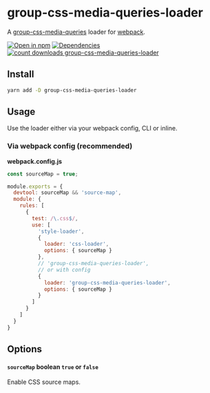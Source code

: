 # group-css-media-queries-loader

A [group-css-media-queries](https://github.com/Se7enSky/group-css-media-queries) loader for [webpack](https://github.com/webpack/webpack).


[![Open in npm](https://img.shields.io/npm/v/group-css-media-queries-loader.svg)](https://www.npmjs.com/package/group-css-media-queries-loader)
[![Dependencies](https://img.shields.io/david/retyui/group-css-media-queries-loader.svg)](https://david-dm.org/retyui/group-css-media-queries-loader)
[![count downloads group-css-media-queries-loader](https://img.shields.io/npm/dm/group-css-media-queries-loader.svg)](https://www.npmjs.com/package/group-css-media-queries-loader)


## Install
```bash
yarn add -D group-css-media-queries-loader
```



## Usage

Use the loader either via your webpack config, CLI or inline.

### Via webpack config (recommended)

**webpack.config.js**
```js
const sourceMap = true;

module.exports = {
  devtool: sourceMap && 'source-map',
  module: {
    rules: [
      {
        test: /\.css$/,
        use: [
          'style-loader',
          {
            loader: 'css-loader',
            options: { sourceMap }
          },
          // 'group-css-media-queries-loader',
          // or with config
          {
            loader: 'group-css-media-queries-loader',
            options: { sourceMap }
          }
        ]
      }
    ]
  }
}
```

## Options

#### __`sourceMap`__ boolean `true` or `false`

Enable CSS source maps.

